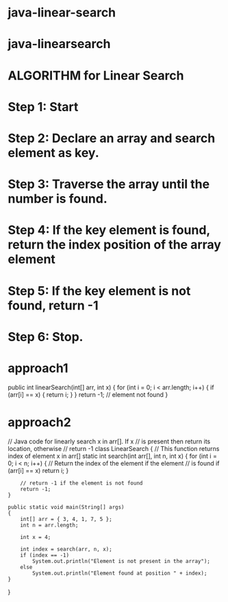 # java-linear-search
# java-linearsearch
# ALGORITHM for Linear Search
# Step 1: Start 
# Step 2: Declare an array and search element as key.
# Step 3: Traverse the array until the number is found.
# Step 4: If the key element is found, return the index position of the array element
# Step 5: If the key element is not found, return -1
# Step 6: Stop.

# approach1
public int linearSearch(int[] arr, int x) {
    for (int i = 0; i < arr.length; i++) {
        if (arr[i] == x) {
            return i;
        }
    }
    return -1; // element not found
}

# approach2
// Java code for linearly search x in arr[]. If x 
// is present then return its location, otherwise 
// return -1 
class LinearSearch { 
	// This function returns index of element x in arr[] 
	static int search(int arr[], int n, int x) 
	{ 
		for (int i = 0; i < n; i++) { 
			// Return the index of the element if the element 
			// is found 
			if (arr[i] == x) 
				return i; 
		} 

		// return -1 if the element is not found 
		return -1; 
	} 

	public static void main(String[] args) 
	{ 
		int[] arr = { 3, 4, 1, 7, 5 }; 
		int n = arr.length; 
		
		int x = 4; 

		int index = search(arr, n, x); 
		if (index == -1) 
			System.out.println("Element is not present in the array"); 
		else
			System.out.println("Element found at position " + index); 
	} 
} 

